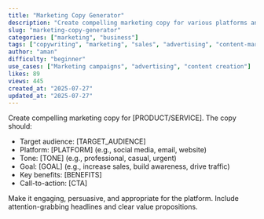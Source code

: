 ```yaml
---
title: "Marketing Copy Generator"
description: "Create compelling marketing copy for various platforms and audiences with this versatile prompt."
slug: "marketing-copy-generator"
categories: ["marketing", "business"]
tags: ["copywriting", "marketing", "sales", "advertising", "content-marketing"]
author: "aman"
difficulty: "beginner"
use_cases: ["Marketing campaigns", "advertising", "content creation"]
likes: 89
views: 445
created_at: "2025-07-27"
updated_at: "2025-07-27"
---
```


Create compelling marketing copy for [PRODUCT/SERVICE]. The copy should:

- Target audience: [TARGET_AUDIENCE]
- Platform: [PLATFORM] (e.g., social media, email, website)
- Tone: [TONE] (e.g., professional, casual, urgent)
- Goal: [GOAL] (e.g., increase sales, build awareness, drive traffic)
- Key benefits: [BENEFITS]
- Call-to-action: [CTA]

Make it engaging, persuasive, and appropriate for the platform. Include attention-grabbing headlines and clear value propositions. 